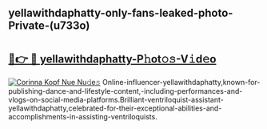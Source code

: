 ## yellawithdaphatty-only-fans​-leaked-photo​-Private-(u733o)


# <h2><a href="https://mediaupload.pro?title=yellawithdaphatty&ref=git">🔗👉 🔴 yellawithdaphatty-P𝚑ot𝚘𝚜-V𝚒d𝚎o</a></h2>

[![Corinna Kopf Nue Nu𝚍e𝚜](https://i.imgur.com/0qMVB7G.gif)](https://mediaupload.pro?title=yellawithdaphatty&ref=git)
Online-influencer-yellawithdaphatty,known-for-publishing-dance-and-lifestyle-content,-including-performances-and-vlogs-on-social-media-platforms.Brilliant-ventriloquist-assistant-yellawithdaphatty,celebrated-for-their-exceptional-abilities-and-accomplishments-in-assisting-ventriloquists.  